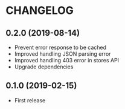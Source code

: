# CHANGELOG

## 0.2.0 (2019-08-14)

* Prevent error response to be cached
* Improved handling JSON parsing error
* Improved handling 403 error in stores API
* Upgrade dependencies

## 0.1.0 (2019-02-15)

* First release

